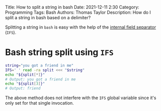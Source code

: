 Title: How to split a string in bash
Date: 2021-12-11 2:30
Category: Programming
Tags: Bash
Authors: Thomas Taylor
Description: How do I split a string in bash based on a delimiter?

Splitting a string in `bash` is easy with the help of the [internal field separator][1] (`IFS`). 

# Bash string split using `IFS`

```bash
string="you got a friend in me"
IFS=' ' read -ra split <<< "$string"
echo "${split[*]}"
# Output: you got a friend in me
echo "${split[3]}"
# Output: friend
```

The above method does not interfere with the `IFS` global variable since it's only set for that single invocation.

[1]: https://en.wikipedia.org/wiki/Input_Field_Separators
